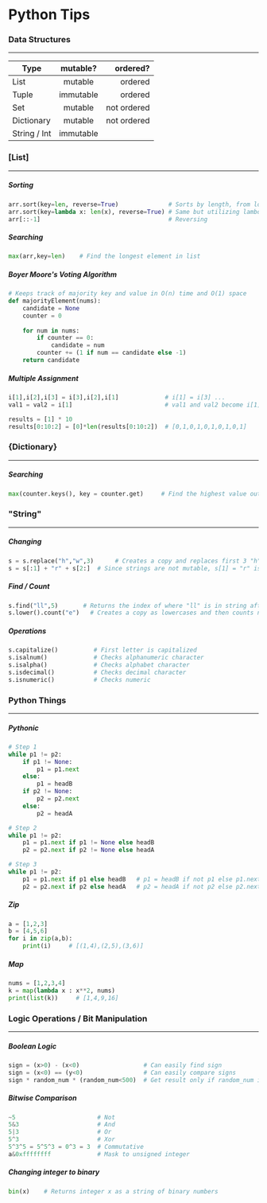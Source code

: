 # Python Tips 
### Data Structures
---
| Type          | mutable?      | ordered?    |
| ------------- |:-------------:| ----------: |
| List          | mutable       | ordered     |
| Tuple         | immutable     | ordered     |
| Set           | mutable       | not ordered |
| Dictionary    | mutable       | not ordered |
| String / Int  | immutable     |             |

### [List]
---
##### Sorting
```python
arr.sort(key=len, reverse=True)              # Sorts by length, from longest to shortest
arr.sort(key=lambda x: len(x), reverse=True) # Same but utilizing lambda
arr[::-1]                                    # Reversing
```

##### Searching
```python
max(arr,key=len)    # Find the longest element in list
```

##### Boyer Moore's Voting Algorithm
```python
# Keeps track of majority key and value in O(n) time and O(1) space
def majorityElement(nums):
    candidate = None
    counter = 0
        
    for num in nums:
        if counter == 0:
            candidate = num
        counter += (1 if num == candidate else -1)
    return candidate
```

##### Multiple Assignment
```python
i[1],i[2],i[3] = i[3],i[2],i[1]             # i[1] = i[3] ...
val1 = val2 = i[1]                          # val1 and val2 become i[1]

results = [1] * 10                         
results[0:10:2] = [0]*len(results[0:10:2])  # [0,1,0,1,0,1,0,1,0,1]

```

### {Dictionary}
---
##### Searching
```python
max(counter.keys(), key = counter.get)     # Find the highest value out of keys
```


### "String"
---
##### Changing
```python
s = s.replace("h","w",3)      # Creates a copy and replaces first 3 "h"s to "w"
s = s[:1] + "r" + s[2:]  # Since strings are not mutable, s[1] = "r" is not allowed 
```

##### Find / Count
```python
s.find("ll",5)       # Returns the index of where "ll" is in string after index 5
s.lower().count("e")   # Creates a copy as lowercases and then counts number of "e"s
```

##### Operations
```python
s.capitalize()          # First letter is capitalized
s.isalnum()             # Checks alphanumeric character
s.isalpha()             # Checks alphabet character
s.isdecimal()           # Checks decimal character
s.isnumeric()           # Checks numeric
```

### Python Things
---
##### Pythonic
```python
# Step 1
while p1 != p2:
    if p1 != None:
        p1 = p1.next
    else:
        p1 = headB
    if p2 != None:
        p2 = p2.next
    else:
        p2 = headA

# Step 2
while p1 != p2:
    p1 = p1.next if p1 != None else headB
    p2 = p2.next if p2 != None else headA

# Step 3
while p1 != p2:
    p1 = p1.next if p1 else headB   # p1 = headB if not p1 else p1.next
    p2 = p2.next if p2 else headA   # p2 = headA if not p2 else p2.next
```

##### Zip
```python
a = [1,2,3] 
b = [4,5,6]
for i in zip(a,b):
    print(i)     # [(1,4),(2,5),(3,6)]
```

##### Map
```python
nums = [1,2,3,4]
k = map(lambda x : x**2, nums)
print(list(k))     # [1,4,9,16]
```

### Logic Operations / Bit Manipulation 
---
##### Boolean Logic
```python
sign = (x>0) - (x<0)                  # Can easily find sign
sign = (x<0) == (y<0)                 # Can easily compare signs 
sign * random_num * (random_num<500)  # Get result only if random_num is below 500
```
 
##### Bitwise Comparison
```python
~5                       # Not
5&3                      # And
5|3                      # Or 
5^3                      # Xor 
5^3^5 = 5^5^3 = 0^3 = 3  # Commutative
a&0xffffffff             # Mask to unsigned integer
```

##### Changing integer to binary
```python
bin(x)    # Returns integer x as a string of binary numbers
```
